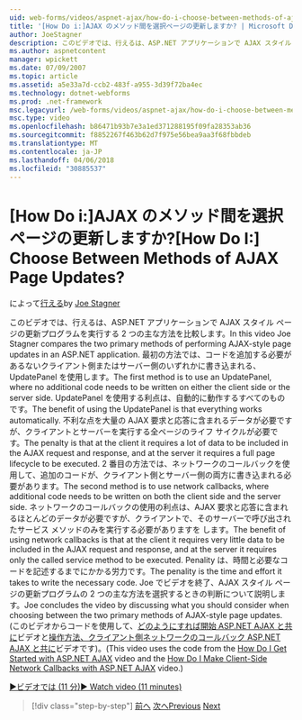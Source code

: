 ```yaml
---
uid: web-forms/videos/aspnet-ajax/how-do-i-choose-between-methods-of-ajax-page-updates
title: '[How Do i:]AJAX のメソッド間を選択ページの更新しますか? | Microsoft Docs'
author: JoeStagner
description: このビデオでは、行えるは、ASP.NET アプリケーションで AJAX スタイル ページの更新プログラムを実行する 2 つの主な方法を比較します。 最初のメソッドは、Upd を使用するのには.
ms.author: aspnetcontent
manager: wpickett
ms.date: 07/09/2007
ms.topic: article
ms.assetid: a5e33a7d-ccb2-483f-a955-3d39f72ba4ec
ms.technology: dotnet-webforms
ms.prod: .net-framework
msc.legacyurl: /web-forms/videos/aspnet-ajax/how-do-i-choose-between-methods-of-ajax-page-updates
msc.type: video
ms.openlocfilehash: b86471b93b7e3a1ed371288195f09fa28353ab36
ms.sourcegitcommit: f8852267f463b62d7f975e56bea9aa3f68fbbdeb
ms.translationtype: MT
ms.contentlocale: ja-JP
ms.lasthandoff: 04/06/2018
ms.locfileid: "30885537"
---
```

<a name="how-do-i-choose-between-methods-of-ajax-page-updates"></a><span data-ttu-id="ead09-105">[How Do i:]AJAX のメソッド間を選択ページの更新しますか?</span><span class="sxs-lookup"><span data-stu-id="ead09-105">[How Do I:] Choose Between Methods of AJAX Page Updates?</span></span>
====================
<span data-ttu-id="ead09-106">によって[行える](https://github.com/JoeStagner)</span><span class="sxs-lookup"><span data-stu-id="ead09-106">by [Joe Stagner](https://github.com/JoeStagner)</span></span>

<span data-ttu-id="ead09-107">このビデオでは、行えるは、ASP.NET アプリケーションで AJAX スタイル ページの更新プログラムを実行する 2 つの主な方法を比較します。</span><span class="sxs-lookup"><span data-stu-id="ead09-107">In this video Joe Stagner compares the two primary methods of performing AJAX-style page updates in an ASP.NET application.</span></span> <span data-ttu-id="ead09-108">最初の方法では、コードを追加する必要があるないクライアント側またはサーバー側のいずれかに書き込まれる、UpdatePanel を使用します。</span><span class="sxs-lookup"><span data-stu-id="ead09-108">The first method is to use an UpdatePanel, where no additional code needs to be written on either the client side or the server side.</span></span> <span data-ttu-id="ead09-109">UpdatePanel を使用する利点は、自動的に動作するすべてのものです。</span><span class="sxs-lookup"><span data-stu-id="ead09-109">The benefit of using the UpdatePanel is that everything works automatically.</span></span> <span data-ttu-id="ead09-110">不利な点を大量の AJAX 要求と応答に含まれるデータが必要ですが、クライアントとサーバーを実行する全ページのライフ サイクルが必要です。</span><span class="sxs-lookup"><span data-stu-id="ead09-110">The penalty is that at the client it requires a lot of data to be included in the AJAX request and response, and at the server it requires a full page lifecycle to be executed.</span></span> <span data-ttu-id="ead09-111">2 番目の方法では、ネットワークのコールバックを使用して、追加のコードが、クライアント側とサーバー側の両方に書き込まれる必要があります。</span><span class="sxs-lookup"><span data-stu-id="ead09-111">The second method is to use network callbacks, where additional code needs to be written on both the client side and the server side.</span></span> <span data-ttu-id="ead09-112">ネットワークのコールバックの使用の利点は、AJAX 要求と応答に含まれるほとんどのデータが必要ですが、クライアントで、そのサーバーで呼び出されたサービス メソッドのみを実行する必要がありますを します。</span><span class="sxs-lookup"><span data-stu-id="ead09-112">The benefit of using network callbacks is that at the client it requires very little data to be included in the AJAX request and response, and at the server it requires only the called service method to be executed.</span></span> <span data-ttu-id="ead09-113">Penality は、時間と必要なコードを記述するまでにかかる労力です。</span><span class="sxs-lookup"><span data-stu-id="ead09-113">The penality is the time and effort it takes to write the necessary code.</span></span> <span data-ttu-id="ead09-114">Joe でビデオを終了、AJAX スタイル ページの更新プログラムの 2 つの主な方法を選択するときの判断について説明します。</span><span class="sxs-lookup"><span data-stu-id="ead09-114">Joe concludes the video by discussing what you should consider when choosing between the two primary methods of AJAX-style page updates.</span></span> <span data-ttu-id="ead09-115">(このビデオからコードを使用して、[どのようにすれば開始 ASP.NET AJAX と共に](how-do-i-get-started-with-aspnet-ajax.md)ビデオと[操作方法、クライアント側ネットワークのコールバック ASP.NET AJAX と共に](how-do-i-make-client-side-network-callbacks-with-aspnet-ajax.md)ビデオです)。</span><span class="sxs-lookup"><span data-stu-id="ead09-115">(This video uses the code from the [How Do I Get Started with ASP.NET AJAX](how-do-i-get-started-with-aspnet-ajax.md) video and the [How Do I Make Client-Side Network Callbacks with ASP.NET AJAX](how-do-i-make-client-side-network-callbacks-with-aspnet-ajax.md) video.)</span></span>

[<span data-ttu-id="ead09-116">&#9654;ビデオでは (11 分)</span><span class="sxs-lookup"><span data-stu-id="ead09-116">&#9654; Watch video (11 minutes)</span></span>](https://channel9.msdn.com/Blogs/ASP-NET-Site-Videos/how-do-i-choose-between-methods-of-ajax-page-updates)

> [!div class="step-by-step"]
> <span data-ttu-id="ead09-117">[前へ](how-do-i-update-multiple-regions-of-a-page-with-aspnet-ajax.md)
> [次へ](how-do-i-use-other-javascript-user-interface-libraries-with-aspnet-ajax.md)</span><span class="sxs-lookup"><span data-stu-id="ead09-117">[Previous](how-do-i-update-multiple-regions-of-a-page-with-aspnet-ajax.md)
[Next](how-do-i-use-other-javascript-user-interface-libraries-with-aspnet-ajax.md)</span></span>
